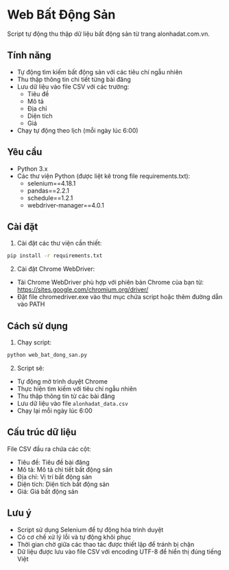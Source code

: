 # Web Bất Động Sản

Script tự động thu thập dữ liệu bất động sản từ trang alonhadat.com.vn.

## Tính năng

- Tự động tìm kiếm bất động sản với các tiêu chí ngẫu nhiên
- Thu thập thông tin chi tiết từng bài đăng
- Lưu dữ liệu vào file CSV với các trường:
  - Tiêu đề
  - Mô tả
  - Địa chỉ
  - Diện tích
  - Giá
- Chạy tự động theo lịch (mỗi ngày lúc 6:00)

## Yêu cầu

- Python 3.x
- Các thư viện Python (được liệt kê trong file requirements.txt):
  - selenium==4.18.1
  - pandas==2.2.1
  - schedule==1.2.1
  - webdriver-manager==4.0.1

## Cài đặt

1. Cài đặt các thư viện cần thiết:
```bash
pip install -r requirements.txt
```

2. Cài đặt Chrome WebDriver:
- Tải Chrome WebDriver phù hợp với phiên bản Chrome của bạn từ: https://sites.google.com/chromium.org/driver/
- Đặt file chromedriver.exe vào thư mục chứa script hoặc thêm đường dẫn vào PATH

## Cách sử dụng

1. Chạy script:
```bash
python web_bat_dong_san.py
```

2. Script sẽ:
- Tự động mở trình duyệt Chrome
- Thực hiện tìm kiếm với tiêu chí ngẫu nhiên
- Thu thập thông tin từ các bài đăng
- Lưu dữ liệu vào file `alonhadat_data.csv`
- Chạy lại mỗi ngày lúc 6:00

## Cấu trúc dữ liệu

File CSV đầu ra chứa các cột:
- Tiêu đề: Tiêu đề bài đăng
- Mô tả: Mô tả chi tiết bất động sản
- Địa chỉ: Vị trí bất động sản
- Diện tích: Diện tích bất động sản
- Giá: Giá bất động sản

## Lưu ý

- Script sử dụng Selenium để tự động hóa trình duyệt
- Có cơ chế xử lý lỗi và tự động khôi phục
- Thời gian chờ giữa các thao tác được thiết lập để tránh bị chặn
- Dữ liệu được lưu vào file CSV với encoding UTF-8 để hiển thị đúng tiếng Việt 